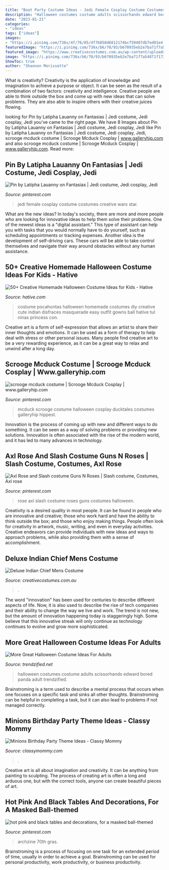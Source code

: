 ```yaml
---
title: "Boat Party Costume Ideas - Jedi Female Cosplay Costume Costumes Creative Wars Star"
description: "Halloween costumes costume adults scissorhands edward bored panda adult trendzified"
date: "2023-01-21"
categories:
- "ideas"
tags: ["ideas"]
images:
- "https://i.pinimg.com/736x/4f/76/85/4f76858d6812174bcf59407db7ed01e4.jpg"
featuredImage: "https://i.pinimg.com/736x/b6/70/93/b670935eb2e7ba71f7a54871f1731445.jpg"
featured_image: "https://www.creativecostumes.com.au/wp-content/uploads/2015/08/BCP_8490-768x1024.jpg"
image: "https://i.pinimg.com/736x/b6/70/93/b670935eb2e7ba71f7a54871f1731445.jpg"
ShowToc: true
author: "Shannon Morissette"
---
```



What is creativity?
Creativity is the application of knowledge and imagination to achieve a purpose or object. It can be seen as the result of a combination of two factors: creativity and intelligence. Creative people are able to think outside the box and come up with new ideas that can solve problems. They are also able to inspire others with their creative juices flowing.

	

		
looking for Pin by Latipha Lauanny on Fantasias | Jedi costume, Jedi cosplay, Jedi you've came to the right page. We have 8 Images about Pin by Latipha Lauanny on Fantasias | Jedi costume, Jedi cosplay, Jedi like Pin by Latipha Lauanny on Fantasias | Jedi costume, Jedi cosplay, Jedi, scrooge mcduck costume | Scrooge Mcduck Cosplay | www.galleryhip.com and also scrooge mcduck costume | Scrooge Mcduck Cosplay | www.galleryhip.com. Read more:
		
    
## Pin By Latipha Lauanny On Fantasias | Jedi Costume, Jedi Cosplay, Jedi

<img loading=lazy src="https://i.pinimg.com/736x/4f/76/85/4f76858d6812174bcf59407db7ed01e4.jpg" onerror="this.onerror=null;this.src='https://tse3.mm.bing.net/th?id=OIP.4YJMi74SB2pGLno8vwUuQAHaJ4&amp;pid=15.1';" alt="Pin by Latipha Lauanny on Fantasias | Jedi costume, Jedi cosplay, Jedi">

_Source: pinterest.com_

>jedi female cosplay costume costumes creative wars star. 

	

What are the new ideas?
In today's society, there are more and more people who are looking for innovative ideas to help them solve their problems. One of the newest ideas is a "digital assistant." This type of assistant can help you with tasks that you would normally have to do yourself, such as scheduling appointments or tracking expenses. Another idea is the development of self-driving cars. These cars will be able to take control themselves and navigate their way around obstacles without any human assistance.

    
## 50+ Creative Homemade Halloween Costume Ideas For Kids - Hative

<img loading=lazy src="https://hative.com/wp-content/uploads/2014/03/costumes-for-kids/47-little-girl-pocahontas-costume.jpg" onerror="this.onerror=null;this.src='https://tse1.mm.bing.net/th?id=OIP.RDAWghs0BoC6ZYbBoxSOWAHaKZ&amp;pid=15.1';" alt="50+ Creative Homemade Halloween Costume Ideas for Kids - Hative">

_Source: hative.com_

>costume pocahontas halloween homemade costumes diy creative cute indian disfraces masquerade easy outfit gowns ball hative tul ninas princess con. 

	

Creative art is a form of self-expression that allows an artist to share their inner thoughts and emotions. It can be used as a form of therapy to help deal with stress or other personal issues. Many people find creative art to be a very rewarding experience, as it can be a great way to relax and unwind after a long day.

    
## Scrooge Mcduck Costume | Scrooge Mcduck Cosplay | Www.galleryhip.com

<img loading=lazy src="https://i.pinimg.com/736x/77/8a/20/778a205f875273531df7b80a2eb94c9c.jpg" onerror="this.onerror=null;this.src='https://tse1.mm.bing.net/th?id=OIP.ddw8AZhRbImHP0V7-7pllQHaJ3&amp;pid=15.1';" alt="scrooge mcduck costume | Scrooge Mcduck Cosplay | www.galleryhip.com">

_Source: pinterest.com_

>mcduck scrooge costume halloween cosplay ducktales costumes galleryhip hippest. 

	

Innovation is the process of coming up with new and different ways to do something. It can be seen as a way of solving problems or providing new solutions. Innovation is often associated with the rise of the modern world, and it has led to many advances in technology.

    
## Axl Rose And Slash Costume Guns N Roses | Slash Costume, Costumes, Axl Rose

<img loading=lazy src="https://i.pinimg.com/736x/b6/70/93/b670935eb2e7ba71f7a54871f1731445.jpg" onerror="this.onerror=null;this.src='https://tse4.mm.bing.net/th?id=OIP.2AZqjDG64b0pc2Nxu3hFrwHaJ3&amp;pid=15.1';" alt="Axl Rose and Slash costume Guns N Roses | Slash costume, Costumes, Axl rose">

_Source: pinterest.com_

>rose axl slash costume roses guns costumes halloween. 

	

Creativity is a desired quality in most people. It can be found in people who are innovative and creative; those who work hard and have the ability to think outside the box; and those who enjoy making things. People often look for creativity in artwork, music, writing, and even in everyday activities. Creative endeavors can provide individuals with new ideas and ways to approach problems, while also providing them with a sense of accomplishment.

    
## Deluxe Indian Chief Mens Costume

<img loading=lazy src="https://www.creativecostumes.com.au/wp-content/uploads/2015/08/BCP_8490-768x1024.jpg" onerror="this.onerror=null;this.src='https://tse3.mm.bing.net/th?id=OIP.pLQVujb4BLlPLXRI432xDgHaJ4&amp;pid=15.1';" alt="Deluxe Indian Chief Mens Costume">

_Source: creativecostumes.com.au_

>. 

	

The word "innovation" has been used for centuries to describe different aspects of life. Now, it is also used to describe the rise of tech companies and their ability to change the way we live and work. The trend is not new, but the amount of innovation happening today is staggeringly high. Some believe that this innovative streak will only continue as technology continues to evolve and grow more sophisticated.

    
## More Great Halloween Costume Ideas For Adults

<img loading=lazy src="http://www.trendzified.net/wp-content/uploads/2014/10/lexwardscissorhands2011__700.jpg" onerror="this.onerror=null;this.src='https://tse1.mm.bing.net/th?id=OIP.8Tf3VPshPshqX4jnFzIn-wHaJ3&amp;pid=15.1';" alt="More Great Halloween Costume Ideas For Adults">

_Source: trendzified.net_

>halloween costumes costume adults scissorhands edward bored panda adult trendzified. 

	

Brainstroming is a term used to describe a mental process that occurs when one focuses on a specific task and sinks all other thoughts. Brainstroming can be helpful in completing a task, but it can also lead to problems if not managed correctly.

    
## Minions Birthday Party Theme Ideas - Classy Mommy

<img loading=lazy src="https://classymommy.com/wp-content/uploads/2015/08/IMG_0336.jpg" onerror="this.onerror=null;this.src='https://tse3.mm.bing.net/th?id=OIP.EeCMJwmRcwA-KeoIb0oVSgHaJ4&amp;pid=15.1';" alt="Minions Birthday Party Theme Ideas - Classy Mommy">

_Source: classymommy.com_

>. 

	

Creative art is all about imagination and creativity. It can be anything from painting to sculpting. The process of creating art is often a long and arduous one, but with the correct tools, anyone can create beautiful pieces of art.

    
## Hot Pink And Black Tables And Decorations, For A Masked Ball-themed

<img loading=lazy src="https://i.pinimg.com/736x/f1/24/1c/f1241cec00d9f1bc3710f958d7fc5e2f.jpg" onerror="this.onerror=null;this.src='https://tse2.mm.bing.net/th?id=OIP.wmlQJJEqgipKTUwq8TYa9wHaJ3&amp;pid=15.1';" alt="hot pink and black tables and decorations, for a masked ball-themed">

_Source: pinterest.com_

>archzine 70th gras. 

	

Brainstroming is a process of focusing on one task for an extended period of time, usually in order to achieve a goal. Brainstroming can be used for personal productivity, work productivity, or business productivity.

